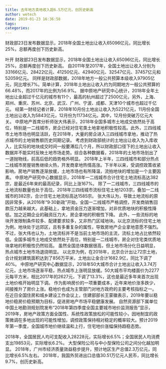 ```yaml
---
title: 去年地方卖地收入超6.5万亿元，创历史新高
author: wetech
date: 2019-01-23 16:36:58
tags: 
categories: 
---
```

财政部23日发布数据显示，2018年全国土地出让收入65096亿元，同比增长25%，总额再度创下历史新高。
<!-- more -->
叶开
财政部23日发布数据显示，2018年全国土地出让收入65096亿元，同比增长25%，总额再度创下历史新高。
自2011年至2017年，全国土地出让收入分别为33166亿元、28422亿元、41250亿元、42940亿元、32547亿元、37457亿元和52059亿元。
同样是财政部数据，2018年地方一般公共预算本级收入97905亿元，同比增长7%。简单计算，2018年土地出让收入约为同期地方一般公共预算的66.48%，而2017年的比例为56.9%。
据中原地产研究中心统计，2018年全年土地出让金超过千亿元的城市有11个，最高的杭州超过了2500亿元，另外，上海、郑州、重庆、苏州、北京、武汉、广州、宁波、成都、天津10个城市也超过千亿元。
经第一财经记者计算，2018年10月份土地出让收入为5221亿元，11月份全国土地出让收入为5843亿元，12月份为11734亿元。其中，12月份突破万亿元大关。
中原地产首席分析师张大伟表示，2018年全国多城市土地成交依然处于高位，特别是一二线城市，房企已经对住宅类土地拿地积极性较高。此外，三四线城市土地市场也明显活跃，在2018年，大量的房企进入三四线城市拿地，推动了热点城市的土地销售额历史同期记录。
考虑到财政部统计的土地出让收入为入库收入，比实际的地块成交时间一般要滞后几个月，所以财政部口径下的土地出让收入数据并不能实时反映土地市场走势。综合各种数据看，2018年的土地市场划出了一道抛物线，前高后低的趋势格外明显。
2018年上半年，三四线城市和部分热点二线城市房屋销售继续火热，开发商拿地热情高涨。下半年以来，受调控政策收紧影响，房地产销售逐渐放缓，土地市场也有所降温，流拍地块的增加是一个主要因素。
中原地产研究中心数据显示，2018年一二线城市合计住宅土地流标高达382宗，是最近6年来的最高纪录，同比上涨167%。
除了一二线城市，三四线城市的土地流标数量也处于高位。2018年三四线城市流标住宅土地1203宗，叠加一二线城市的382宗，合计住宅土地流标高达1585宗。
张大伟认为，导致土地流标的原因非常多，从2016年“9·30新政”开始，全国一二线城市严格调控，开发商销售回款压力越来越大。此基础上，拿地资金压力逐渐增加，对非优质地块的积极性降低。加之近期企业的融资压力大，房企拿地的积极性下降。
此外，一些流标的地块开发限制条件较多、配建要求较多，又非热门区域地块。以北京流标的住宅土地为例，地块处于远郊区，且有多重复杂的属性，导致房地产企业拿地意愿不强烈。
不过，张大伟也认为，土地流标并不是当前土地市场的主流，流标土地占比依然较低。全国多城市土地成交依然处于高位，特别是一二线城市，房企对住宅类优质地块拿地的积极性仍然较高。
虽然全国总体数据很高，但土地市场分化日益明显，热点城市土地市场退烧明显。
以北京为例，在2018年，北京合计出让72宗土地，合计规划建筑面积达到了856万平米，土地出让金合计1682.9亿，同比下调了40%。
中原地产研究中心数据显示，2018年50大城市合计土地出让收入3.74万亿元，土地市场逐渐平稳，热点城市上涨明显放缓。50大城市平均楼面价为2277元每平方米，相比2017年的2627元，下调了13.3%，这也是最近多年来首次出现土地价格开始明显下调。
作为影响房价的一项重要成本，近年来地价涨多跌少，间接推升了房价上涨。稳地价也成为主管部门对地方政府的主要考核指标之一。
在近日全国住房和城乡建设工作会议上，住建部部长王蒙徽表示，2019年要以稳地价稳房价稳预期为目标，促进房地产市场平稳健康发展。
自然资源部下属单位中国土地勘测规划院发布“2018年第四季度全国主要城市地价监测报告”显示，2019年，房地产政策方面全国性、系统性政策放松的可能性较小，因地制宜的政策微调在多地出现的可能性增加，调控政策保持相对稳定的概率较大。预计2019年第一季度，全国城市地价继续温和上行，住宅地价涨幅保持趋稳态势。
 
 
2018年，全国居民人均可支配收入28228元，实际增长6.5%；全国居民人均消费支出19853元，实际增长6.2%。
大型保险公司与中小型保险公司之间分化越加明显。
2018年，广州市经济质量效益稳步提升，预计地区生产总值2.3万亿元，同比增长6.5%左右。
2018年，我国外贸进出口总值30.51万亿元人民币，同比增长9.7%，创历史新高。
